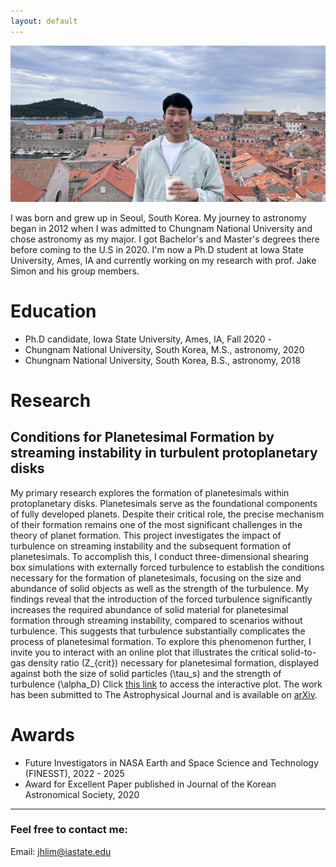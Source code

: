 ```yaml
---
layout: default
---
```


![Image](/assets/images/banner-background.jpeg)

I was born and grew up in Seoul, South Korea. My journey to astronomy began in 2012 when I was admitted to Chungnam National University and chose astronomy as my major. I got Bachelor's and Master's degrees there before coming to the U.S in 2020. I'm now a Ph.D student at Iowa State University, Ames, IA and currently working on my research with prof. Jake Simon and his group members. 

# Education 

* Ph.D candidate, Iowa State University, Ames, IA, Fall 2020 - 
* Chungnam National University, South Korea, M.S., astronomy, 2020
* Chungnam National University, South Korea, B.S., astronomy, 2018

# Research

## Conditions for Planetesimal Formation by streaming instability in turbulent protoplanetary disks

My primary research explores the formation of planetesimals within protoplanetary disks. Planetesimals serve as the foundational components of fully developed planets. Despite their critical role, the precise mechanism of their formation remains one of the most significant challenges in the theory of planet formation. This project investigates the impact of turbulence on streaming instability and the subsequent formation of planetesimals. To accomplish this, I conduct three-dimensional shearing box simulations with externally forced turbulence to establish the conditions necessary for the formation of planetesimals, focusing on the size and abundance of solid objects as well as the strength of the turbulence. My findings reveal that the introduction of the forced turbulence significantly increases the required abundance of solid material for planetesimal formation through streaming instability, compared to scenarios without turbulence. This suggests that turbulence substantially complicates the process of planetesimal formation. To explore this phenomenon further, I invite you to interact with an online plot that illustrates the critical solid-to-gas density ratio \(Z_{crit}\) necessary for planetesimal formation, displayed against both the size of solid particles \(\tau_s\) and the strength of turbulence \(\alpha_D\) Click [this link](https://turb-si-interactive-zcrit-plot-vykz33h7mq-uc.a.run.app/) to access the interactive plot. The work has been submitted to The Astrophysical Journal and is available on [arXiv](https://arxiv.org/abs/2312.12508).


# Awards

* Future Investigators in NASA Earth and Space Science and Technology (FINESST), 2022 - 2025 
* Award for Excellent Paper published in Journal of the Korean Astronomical Society, 2020

* * *

### Feel free to contact me:
Email: jhlim@iastate.edu 
